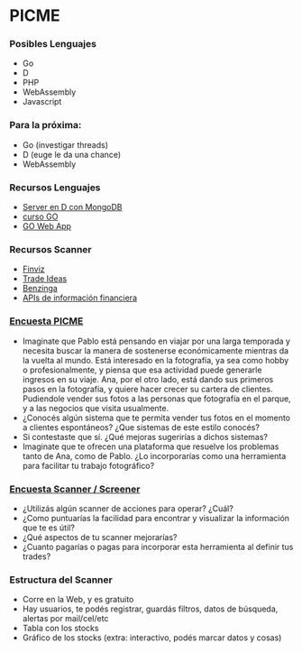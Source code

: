 # PICME

### Posibles Lenguajes
- Go
- D 
- PHP
- WebAssembly
- Javascript

### Para la próxima:
- Go (investigar threads)
- D (euge le da una chance)
- WebAssembly

### Recursos Lenguajes
- [Server en D con MongoDB](https://d.readthedocs.io/en/latest/examples.html#web-application)
- [curso GO](https://www.youtube.com/watch?v=G3PvTWRIhZA&list=PLQVvvaa0QuDeF3hP0wQoSxpkqgRcgxMqXScanner)
- [GO Web App](https://golang.org/doc/articles/wiki/)

### Recursos Scanner
- [Finviz](https://finviz.com/)
- [Trade Ideas](https://www.trade-ideas.com/products/)
- [Benzinga](https://pro.benzinga.com/screener/)
- [APIs de información financiera](https://towardsdatascience.com/best-5-free-stock-market-apis-in-2019-ad91dddec984)

### [Encuesta PICME](https://docs.google.com/forms/d/17f9voyBNncbG_35r3f-m2RkBAduS2ZRfFol630MFhDY/edit?ts=5f0394be)
- Imaginate que Pablo está pensando en viajar por una larga temporada y necesita buscar la manera de sostenerse económicamente mientras da la vuelta al mundo. Está interesado en la fotografía, ya sea como hobby o profesionalmente, y piensa que esa actividad puede generarle ingresos en su viaje.
Ana, por el otro lado, está dando sus primeros pasos en la fotografía, y quiere hacer crecer su cartera de clientes. Pudiendole vender sus fotos a las personas que fotografía en el parque, y a las negocios que visita usualmente.
- ¿Conocés algún sistema que te permita vender tus fotos en el momento a clientes espontáneos? ¿Que sistemas de este estilo conocés?
- Si contestaste que sí. ¿Qué mejoras sugerirías a dichos sistemas?
- Imaginate que te ofrecen una plataforma que resuelve los problemas tanto de Ana, como de Pablo. ¿Lo incorporarías como una herramienta para facilitar tu trabajo fotográfico?

### [Encuesta Scanner / Screener](https://docs.google.com/forms/d/1dox4yqVDsdFaTCt_beUm6hk9xl0pVeIvzqzqci-aWPc/edit?ts=5f03971e)
- ¿Utilizás algún scanner de acciones para operar? ¿Cuál?
- ¿Como puntuarías la facilidad para encontrar y visualizar la información que te es útil?
- ¿Qué aspectos de tu scanner mejorarías?
- ¿Cuanto pagarías o pagas para incorporar esta herramienta al definir tus trades?

### Estructura del Scanner
- Corre en la Web, y es gratuito
- Hay usuarios, te podés registrar, guardás filtros, datos de búsqueda, alertas por mail/cel/etc
- Tabla con los stocks
- Gráfico de los stocks (extra: interactivo, podés marcar datos y cosas)
